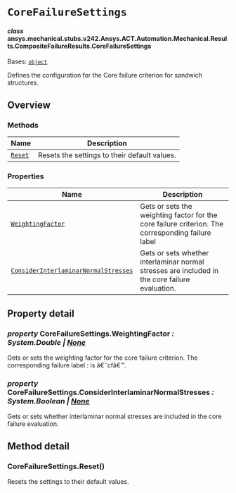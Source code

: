# `CoreFailureSettings`



#### *class* ansys.mechanical.stubs.v242.Ansys.ACT.Automation.Mechanical.Results.CompositeFailureResults.CoreFailureSettings

Bases: [`object`](https://docs.python.org/3/library/functions.html#object)

Defines the configuration for the Core failure criterion for sandwich structures.

<!-- !! processed by numpydoc !! -->

<a id="overview"></a>

## Overview

### Methods

| Name | Description |
|-----------------------------------------|------------------------------------------------|
| [`Reset`](#CoreFailureSettings.Reset)   | Resets the settings to their default values.   |

### Properties

| Name | Description |
|-------------------------------------------------------------------------------------------------|-----------------------------------------------------------------------------------------------------|
| [`WeightingFactor`](#CoreFailureSettings.WeightingFactor)                                       | Gets or sets the weighting factor for the core failure criterion. The corresponding failure label   |
| [`ConsiderInterlaminarNormalStresses`](#CoreFailureSettings.ConsiderInterlaminarNormalStresses) | Gets or sets whether interlaminar normal stresses are included in the core failure evaluation.      |

<a id="property-detail"></a>

## Property detail

<a id="CoreFailureSettings.WeightingFactor"></a>

### *property* CoreFailureSettings.WeightingFactor *: System.Double | [None](https://docs.python.org/3/library/constants.html#None)*

Gets or sets the weighting factor for the core failure criterion. The corresponding failure label
: is â€˜cfâ€™.

<!-- !! processed by numpydoc !! -->

<a id="CoreFailureSettings.ConsiderInterlaminarNormalStresses"></a>

### *property* CoreFailureSettings.ConsiderInterlaminarNormalStresses *: System.Boolean | [None](https://docs.python.org/3/library/constants.html#None)*

Gets or sets whether interlaminar normal stresses are included in the core failure evaluation.

<!-- !! processed by numpydoc !! -->

<a id="method-detail"></a>

## Method detail

<a id="CoreFailureSettings.Reset"></a>

### CoreFailureSettings.Reset()

Resets the settings to their default values.

<!-- !! processed by numpydoc !! -->

